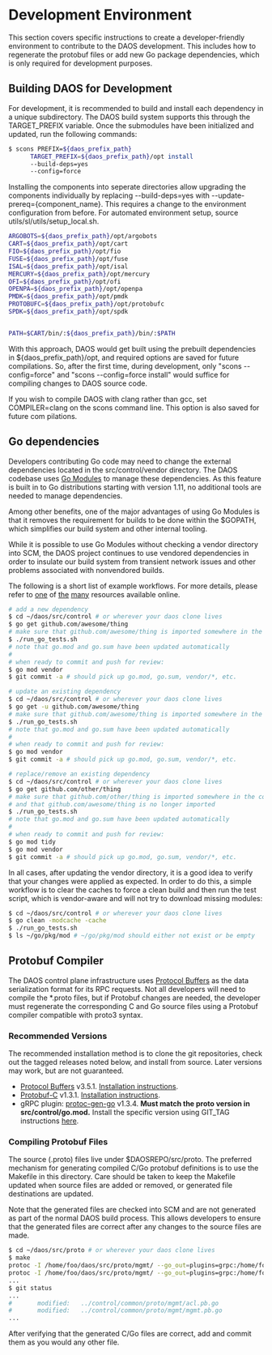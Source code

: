 # Development Environment

This section covers specific instructions to create a developer-friendly
environment to contribute to the DAOS development. This includes how to
regenerate the protobuf files or add new Go package dependencies, which is
only required for development purposes.

## Building DAOS for Development

For development, it is recommended to build and install each dependency in a
unique subdirectory. The DAOS build system supports this through the
TARGET\_PREFIX variable. Once the submodules have been initialized and updated,
run the following commands:

```bash
$ scons PREFIX=${daos_prefix_path}
      TARGET_PREFIX=${daos_prefix_path}/opt install
      --build-deps=yes
      --config=force
```

Installing the components into seperate directories allow upgrading the
components individually by replacing --build-deps=yes with
--update-prereq={component\_name}. This requires a change to the environment
configuration from before. For automated environment setup, source
utils/sl/utils/setup_local.sh.

```bash
ARGOBOTS=${daos_prefix_path}/opt/argobots
CART=${daos_prefix_path}/opt/cart
FIO=${daos_prefix_path}/opt/fio
FUSE=${daos_prefix_path}/opt/fuse
ISAL=${daos_prefix_path}/opt/isal
MERCURY=${daos_prefix_path}/opt/mercury
OFI=${daos_prefix_path}/opt/ofi
OPENPA=${daos_prefix_path}/opt/openpa
PMDK=${daos_prefix_path}/opt/pmdk
PROTOBUFC=${daos_prefix_path}/opt/protobufc
SPDK=${daos_prefix_path}/opt/spdk


PATH=$CART/bin/:${daos_prefix_path}/bin/:$PATH
```

With this approach, DAOS would get built using the prebuilt dependencies in
${daos_prefix_path}/opt, and required options are saved for future compilations.
So, after the first time, during development, only "scons --config=force" and
"scons --config=force install" would suffice for compiling changes to DAOS
source code.

If you wish to compile DAOS with clang rather than gcc, set COMPILER=clang on
the scons command line.   This option is also saved for future com pilations.

## Go dependencies

Developers contributing Go code may need to change the external dependencies
located in the src/control/vendor directory. The DAOS codebase uses
[Go Modules](https://github.com/golang/go/wiki/Modules) to manage these
dependencies. As this feature is built in to Go distributions starting with
version 1.11, no additional tools are needed to manage dependencies.

Among other benefits, one of the major advantages of using Go Modules is that it
removes the requirement for builds to be done within the $GOPATH, which
simplifies our build system and other internal tooling.

While it is possible to use Go Modules without checking a vendor directory into
SCM, the DAOS project continues to use vendored dependencies in order to
insulate our build system from transient network issues and other problems
associated with nonvendored builds.

The following is a short list of example workflows. For more details, please
refer to [one](https://github.com/golang/go/wiki/Modules#quick-start) of
[the](https://engineering.kablamo.com.au/posts/2018/just-tell-me-how-to-use-go-modules/)
[many](https://blog.golang.org/migrating-to-go-modules) resources available online.

```bash
# add a new dependency
$ cd ~/daos/src/control # or wherever your daos clone lives
$ go get github.com/awesome/thing
# make sure that github.com/awesome/thing is imported somewhere in the codebase
$ ./run_go_tests.sh
# note that go.mod and go.sum have been updated automatically
#
# when ready to commit and push for review:
$ go mod vendor
$ git commit -a # should pick up go.mod, go.sum, vendor/*, etc.
```

```bash
# update an existing dependency
$ cd ~/daos/src/control # or wherever your daos clone lives
$ go get -u github.com/awesome/thing
# make sure that github.com/awesome/thing is imported somewhere in the codebase
$ ./run_go_tests.sh
# note that go.mod and go.sum have been updated automatically
#
# when ready to commit and push for review:
$ go mod vendor
$ git commit -a # should pick up go.mod, go.sum, vendor/*, etc.
```

```bash
# replace/remove an existing dependency
$ cd ~/daos/src/control # or wherever your daos clone lives
$ go get github.com/other/thing
# make sure that github.com/other/thing is imported somewhere in the codebase,
# and that github.com/awesome/thing is no longer imported
$ ./run_go_tests.sh
# note that go.mod and go.sum have been updated automatically
#
# when ready to commit and push for review:
$ go mod tidy
$ go mod vendor
$ git commit -a # should pick up go.mod, go.sum, vendor/*, etc.
```

In all cases, after updating the vendor directory, it is a good idea to verify
that your changes were applied as expected. In order to do this, a simple
workflow is to clear the caches to force a clean build and then run the test
script, which is vendor-aware and will not try to download missing modules:

```bash
$ cd ~/daos/src/control # or wherever your daos clone lives
$ go clean -modcache -cache
$ ./run_go_tests.sh
$ ls ~/go/pkg/mod # ~/go/pkg/mod should either not exist or be empty
```

## Protobuf Compiler

The DAOS control plane infrastructure uses [Protocol Buffers](https://github.com/protocolbuffers/protobuf)
as the data serialization format for its RPC requests. Not all developers will
need to compile the \*.proto files, but if Protobuf changes are needed, the
developer must regenerate the corresponding C and Go source files using a
Protobuf compiler compatible with proto3 syntax.

### Recommended Versions

The recommended installation method is to clone the git repositories, check out
the tagged releases noted below, and install from source. Later versions may
work, but are not guaranteed.

- [Protocol Buffers](https://github.com/protocolbuffers/protobuf) v3.5.1. [Installation instructions](https://github.com/protocolbuffers/protobuf/blob/master/src/README.md).
- [Protobuf-C](https://github.com/protobuf-c/protobuf-c) v1.3.1. [Installation instructions](https://github.com/protobuf-c/protobuf-c/blob/master/README.md).
- gRPC plugin: [protoc-gen-go](https://github.com/golang/protobuf) v1.3.4. **Must match the proto version in
src/control/go.mod.** Install the specific version using GIT_TAG instructions
[here](https://github.com/golang/protobuf/blob/master/README.md).

### Compiling Protobuf Files

The source (.proto) files live under $DAOSREPO/src/proto. The preferred
mechanism for generating compiled C/Go protobuf definitions is to use the
Makefile in this directory. Care should be taken to keep the Makefile updated
when source files are added or removed, or generated file destinations are
updated.

Note that the generated files are checked into SCM and are not generated as part
of the normal DAOS build process. This allows developers to ensure that the
generated files are correct after any changes to the source files are made.

```bash
$ cd ~/daos/src/proto # or wherever your daos clone lives
$ make
protoc -I /home/foo/daos/src/proto/mgmt/ --go_out=plugins=grpc:/home/foo/daos/src/control/common/proto/mgmt/ acl.proto
protoc -I /home/foo/daos/src/proto/mgmt/ --go_out=plugins=grpc:/home/foo/daos/src/control/common/proto/mgmt/ mgmt.proto
...
$ git status
...
#       modified:   ../control/common/proto/mgmt/acl.pb.go
#       modified:   ../control/common/proto/mgmt/mgmt.pb.go
...
```

After verifying that the generated C/Go files are correct, add and commit them
as you would any other file.
